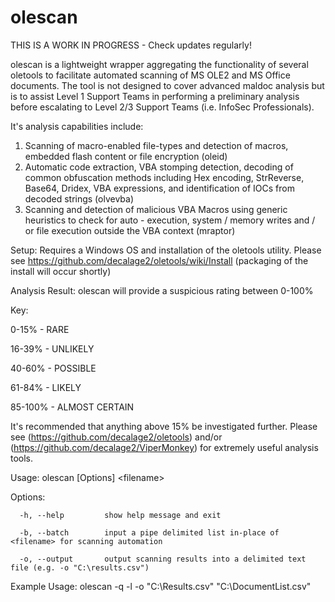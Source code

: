 # olescan

THIS IS A WORK IN PROGRESS - Check updates regularly!

olescan is a lightweight wrapper aggregating the functionality of several oletools
to facilitate automated scanning of MS OLE2 and MS Office documents. The tool is
not designed to cover advanced maldoc analysis but is to assist Level 1 Support Teams
in performing a preliminary analysis before escalating to Level 2/3 Support Teams (i.e. InfoSec Professionals).

It's analysis capabilities include:
   1. Scanning of macro-enabled file-types and detection of macros, embedded flash content or
      file encryption (oleid)
   2. Automatic code extraction, VBA stomping detection, decoding of common obfuscation
      methods including Hex encoding, StrReverse, Base64, Dridex, VBA expressions, and
      identification of IOCs from decoded strings (olvevba)
   3. Scanning and detection of malicious VBA Macros using generic heuristics to check for
      auto - execution, system / memory writes and / or file execution outside the VBA context (mraptor)

Setup:
Requires a Windows OS and installation of the oletools utility. Please see https://github.com/decalage2/oletools/wiki/Install (packaging of the install will occur shortly)

Analysis Result: olescan will provide a suspicious rating between 0-100%

Key:

0-15% - RARE

16-39% - UNLIKELY

40-60% - POSSIBLE

61-84% - LIKELY

85-100% - ALMOST CERTAIN


It's recommended that anything above 15% be investigated further. Please see (https://github.com/decalage2/oletools) 
and/or (https://github.com/decalage2/ViperMonkey) for extremely useful analysis tools.

Usage: olescan [Options] \<filename>

Options:

      -h, --help         show help message and exit

      -b, --batch        input a pipe delimited list in-place of <filename> for scanning automation

      -o, --output       output scanning results into a delimited text file (e.g. -o "C:\results.csv")


Example Usage: olescan -q -l -o "C:\Results.csv" "C:\DocumentList.csv"
